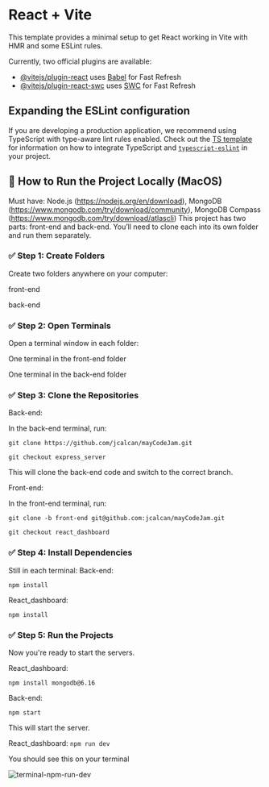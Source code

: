# React + Vite

This template provides a minimal setup to get React working in Vite with HMR and some ESLint rules.

Currently, two official plugins are available:

- [@vitejs/plugin-react](https://github.com/vitejs/vite-plugin-react/blob/main/packages/plugin-react) uses [Babel](https://babeljs.io/) for Fast Refresh
- [@vitejs/plugin-react-swc](https://github.com/vitejs/vite-plugin-react/blob/main/packages/plugin-react-swc) uses [SWC](https://swc.rs/) for Fast Refresh

## Expanding the ESLint configuration

If you are developing a production application, we recommend using TypeScript with type-aware lint rules enabled. Check out the [TS template](https://github.com/vitejs/vite/tree/main/packages/create-vite/template-react-ts) for information on how to integrate TypeScript and [`typescript-eslint`](https://typescript-eslint.io) in your project.

## 🔧 How to Run the Project Locally (MacOS)
Must have: Node.js (https://nodejs.org/en/download),
MongoDB (https://www.mongodb.com/try/download/community), 
MongoDB Compass (https://www.mongodb.com/try/download/atlascli)
This project has two parts: front-end and back-end. You’ll need to clone each into its own folder and run them separately.

### ✅ Step 1: Create Folders
Create two folders anywhere on your computer:

front-end

back-end

### ✅ Step 2: Open Terminals
Open a terminal window in each folder:

One terminal in the front-end folder

One terminal in the back-end folder

### ✅ Step 3: Clone the Repositories
Back-end:

In the back-end terminal, run:

```git clone https://github.com/jcalcan/mayCodeJam.git```

```git checkout express_server```

This will clone the back-end code and switch to the correct branch.

Front-end:

In the front-end terminal, run:

```git clone -b front-end git@github.com:jcalcan/mayCodeJam.git```

```git checkout react_dashboard```

### ✅ Step 4: Install Dependencies
Still in each terminal:
Back-end:

```npm install```

React_dashboard:

```npm install```

### ✅ Step 5: Run the Projects
Now you're ready to start the servers.


React_dashboard:

```npm install mongodb@6.16```


Back-end:

```npm start```

This will start the server.


React_dashboard:
```npm run dev```

You should see this on your terminal

![terminal-npm-run-dev](https://github.com/user-attachments/assets/18c4e76a-2077-4b18-b0e4-638997576de5)
